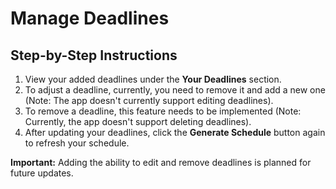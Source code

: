 # Manage Deadlines

## Step-by-Step Instructions

1. View your added deadlines under the **Your Deadlines** section.
2. To adjust a deadline, currently, you need to remove it and add a new one (Note: The app doesn't currently support editing deadlines).
3. To remove a deadline, this feature needs to be implemented (Note: Currently, the app doesn't support deleting deadlines).
4. After updating your deadlines, click the **Generate Schedule** button again to refresh your schedule.

**Important:** Adding the ability to edit and remove deadlines is planned for future updates.